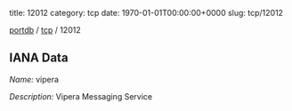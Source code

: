 title: 12012
category: tcp
date: 1970-01-01T00:00:00+0000
slug: tcp/12012

[portdb](/) / [tcp](/category/tcp.html) / 12012


## IANA Data

_Name:_ vipera

_Description:_ Vipera Messaging Service

